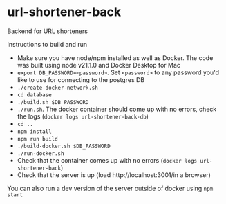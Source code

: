 # url-shortener-back
Backend for URL shorteners

Instructions to build and run

* Make sure you have node/npm installed as well as Docker. The code was built using node v21.1.0 and Docker Desktop for Mac
* `export DB_PASSWORD=<password>`. Set `<password>` to any password you'd like to use for connecting to the postgres DB
* `./create-docker-network.sh`
* `cd database`
* `./build.sh $DB_PASSWORD`
* `./run.sh`. The docker container should come up with no errors, check the logs (`docker logs url-shortener-back-db`)
* `cd ..`
* `npm install`
* `npm run build`
* `./build-docker.sh $DB_PASSWORD`
* `./run-docker.sh`
* Check that the container comes up with no errors (`docker logs url-shortener-back`)
* Check that the server is up (load http://localhost:3001/in a browser)

You can also run a dev version of the server outside of docker using `npm start`

